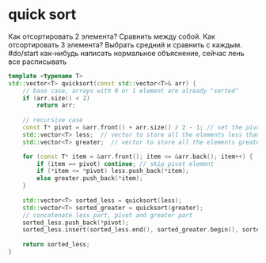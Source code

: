 # quick sort
Как отсортировать 2 элемента? Сравнить между собой. Как отсортировать 3 элемента? Выбрать средний и сравнить с каждым. #do/start как-нибудь написать нормальное объяснение, сейчас лень все расписывать
```cpp
template <typename T>
std::vector<T> quicksort(const std::vector<T>& arr) {
    // base case, arrays with 0 or 1 element are already "sorted"
    if (arr.size() < 2) 
        return arr;
    
    // recursive case
    const T* pivot = &arr.front() + arr.size() / 2 - 1; // set the pivot somewhere in the middle
    std::vector<T> less;  // vector to store all the elements less than the pivot
    std::vector<T> greater;  // vector to store all the elements greater than the pivot

    for (const T* item = &arr.front(); item <= &arr.back(); item++) {
        if (item == pivot) continue; // skip pivot element
        if (*item <= *pivot) less.push_back(*item);
        else greater.push_back(*item);
    }
    
    std::vector<T> sorted_less = quicksort(less);
    std::vector<T> sorted_greater = quicksort(greater);
    // concatenate less part, pivot and greater part
    sorted_less.push_back(*pivot);
    sorted_less.insert(sorted_less.end(), sorted_greater.begin(), sorted_greater.end());
    
    return sorted_less;
}
```

